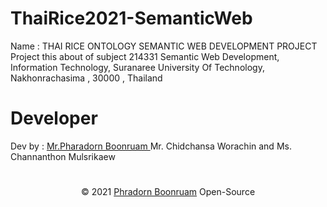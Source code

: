 # ThaiRice2021-SemanticWeb

Name : THAI RICE ONTOLOGY SEMANTIC WEB DEVELOPMENT PROJECT <br/>
Project this about of subject 214331 Semantic Web Development, Information Technology, Suranaree University Of Technology, Nakhonrachasima , 30000 , Thailand
# Developer
Dev by : <a href="https://www.facebook.com/PharadornB/">Mr.Pharadorn Boonruam </a> Mr. Chidchansa Worachin and Ms. Channanthon Mulsrikaew<br/>
#
<p align="center">© 2021 <a href="https://www.facebook.com/PharadornB/">Phradorn Boonruam</a> Open-Source</p>


